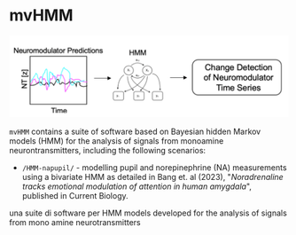 # mvHMM


<p align="center">
<img src="https://github.com/Beniamino92/mvHMM/blob/main/figures/neuro_intro.png" width="600" heigth="170"/> 
</p>

`mvHMM` contains a suite of software based on Bayesian hidden Markov models (HMM) for the analysis of signals from monoamine neurontransmitters, including the following scenarios:

* `/HMM-napupil/` -  modelling pupil and norepinephrine (NA) measurements using a bivariate HMM as detailed in Bang et. al (2023), "_Noradrenaline tracks emotional modulation of attention in human amygdala_", published in Current Biology.


una suite di software per HMM models developed for the analysis of signals from mono amine neurotransmitters
